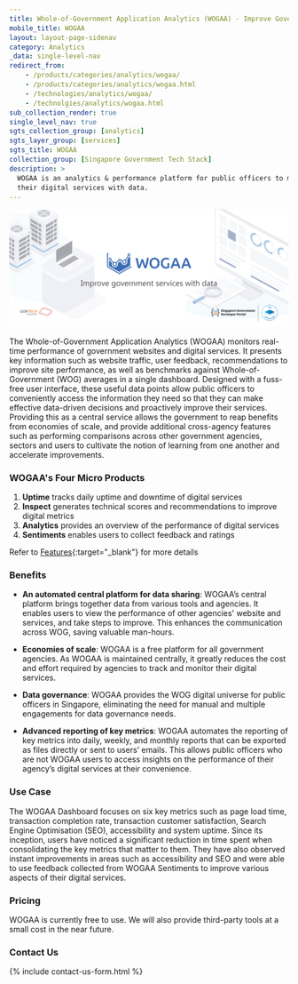 ```yaml
---
title: Whole-of-Government Application Analytics (WOGAA) - Improve Government Services with Data
mobile_title: WOGAA
layout: layout-page-sidenav
category: Analytics
_data: single-level-nav
redirect_from:
    - /products/categories/analytics/wogaa/
    - /products/categories/analytics/wogaa.html
    - /technologies/analytics/wogaa/
    - /technolgies/analytics/wogaa.html
sub_collection_render: true
single_level_nav: true
sgts_collection_group: [analytics]
sgts_layer_group: [services]
sgts_title: WOGAA
collection_group: [Singapore Government Tech Stack]
description: >
  WOGAA is an analytics & performance platform for public officers to monitor the health of their government websites and optimise the performance of
  their digital services with data.
---
```


![WOGAA header banner for Singapore Governmeent Developer Portal](/assets/img/WOGAA-HeaderBanner-v2.png)


The Whole-of-Government Application Analytics (WOGAA) monitors real-time performance of government websites and digital services. It presents key information such as website traffic, user feedback, recommendations to improve site performance, as well as benchmarks against Whole-of-Government (WOG) averages in a single dashboard. Designed with a fuss-free user interface, these useful data points allow public officers to conveniently access the information they need so that they can make effective data-driven decisions and proactively improve their services. Providing this as a central service allows the government to reap benefits from economies of scale, and provide additional cross-agency features such as performing comparisons across other government agencies, sectors and users to cultivate the notion of learning from one another and accelerate improvements.

### WOGAA's Four Micro Products
1. **Uptime** tracks daily uptime and downtime of digital services
2. **Inspect** generates technical scores and recommendations to improve digital metrics
3. **Analytics** provides an overview of the performance of digital services
4. **Sentiments** enables users to collect feedback and ratings

Refer to [Features](/products/categories/analytics/wogaa/features){:target="_blank"} for more details

### Benefits 

- **An automated central platform for data sharing**: WOGAA’s central platform brings together data from various tools and agencies. It enables users to view the performance of other agencies' website and services, and take steps to improve. This enhances the communication across WOG, saving valuable man-hours.

- **Economies of scale**: WOGAA is a free platform for all government agencies. As WOGAA is maintained centrally, it greatly reduces the cost and effort required by agencies to track and monitor their digital services.

- **Data governance**: WOGAA provides the WOG digital universe for public officers in Singapore, eliminating the need for manual and multiple engagements for data governance needs.

- **Advanced reporting of key metrics**: WOGAA automates the reporting of key metrics into daily, weekly, and monthly reports that can be exported as files directly or sent to users’ emails. This allows public officers who are not WOGAA users to access insights on the performance of their agency’s digital services at their convenience.

### Use Case
The WOGAA Dashboard focuses on six key metrics such as page load time, transaction completion rate, transaction customer satisfaction, Search Engine Optimisation (SEO), accessibility and system uptime. Since its inception, users have noticed a significant reduction in time spent when consolidating the key metrics that matter to them. They have also observed instant improvements in areas such as accessibility and SEO and were able to use feedback collected from WOGAA Sentiments to improve various aspects of their digital services.

### Pricing
WOGAA is currently free to use. We will also provide third-party tools at a small cost in the near future.

### Contact Us

{% include contact-us-form.html %}
